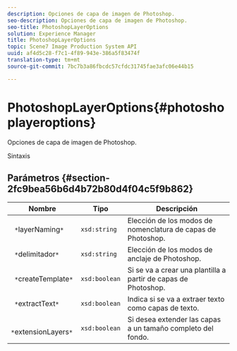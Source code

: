```yaml
---
description: Opciones de capa de imagen de Photoshop.
seo-description: Opciones de capa de imagen de Photoshop.
seo-title: PhotoshopLayerOptions
solution: Experience Manager
title: PhotoshopLayerOptions
topic: Scene7 Image Production System API
uuid: af4d5c28-f7c1-4f89-943e-386a5f83474f
translation-type: tm+mt
source-git-commit: 7bc7b3a86fbcdc57cfdc31745fae3afc06e44b15

---
```



# PhotoshopLayerOptions{#photoshoplayeroptions}

Opciones de capa de imagen de Photoshop.

Sintaxis

## Parámetros {#section-2fc9bea56b6d4b72b80d4f04c5f9b862}

| Nombre | Tipo | Descripción |
|---|---|---|
| ` *`layerNaming`*` | `xsd:string` | Elección de los modos de nomenclatura de capas de Photoshop. |
| ` *`delimitador`*` | `xsd:string` | Elección de los modos de anclaje de Photoshop. |
| ` *`createTemplate`*` | `xsd:boolean` | Si se va a crear una plantilla a partir de capas de Photoshop. |
| ` *`extractText`*` | `xsd:boolean` | Indica si se va a extraer texto como capas de texto. |
| ` *`extensionLayers`*` | `xsd:boolean` | Si desea extender las capas a un tamaño completo del fondo. |

